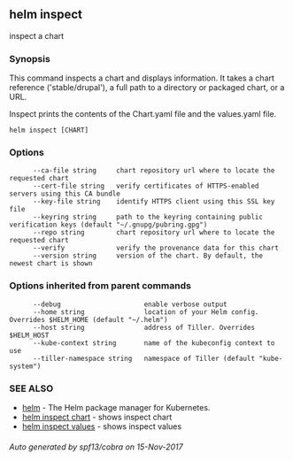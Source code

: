 ## helm inspect

inspect a chart

### Synopsis



This command inspects a chart and displays information. It takes a chart reference
('stable/drupal'), a full path to a directory or packaged chart, or a URL.

Inspect prints the contents of the Chart.yaml file and the values.yaml file.


```
helm inspect [CHART]
```

### Options

```
      --ca-file string     chart repository url where to locate the requested chart
      --cert-file string   verify certificates of HTTPS-enabled servers using this CA bundle
      --key-file string    identify HTTPS client using this SSL key file
      --keyring string     path to the keyring containing public verification keys (default "~/.gnupg/pubring.gpg")
      --repo string        chart repository url where to locate the requested chart
      --verify             verify the provenance data for this chart
      --version string     version of the chart. By default, the newest chart is shown
```

### Options inherited from parent commands

```
      --debug                     enable verbose output
      --home string               location of your Helm config. Overrides $HELM_HOME (default "~/.helm")
      --host string               address of Tiller. Overrides $HELM_HOST
      --kube-context string       name of the kubeconfig context to use
      --tiller-namespace string   namespace of Tiller (default "kube-system")
```

### SEE ALSO
* [helm](helm.md)	 - The Helm package manager for Kubernetes.
* [helm inspect chart](helm_inspect_chart.md)	 - shows inspect chart
* [helm inspect values](helm_inspect_values.md)	 - shows inspect values

###### Auto generated by spf13/cobra on 15-Nov-2017
